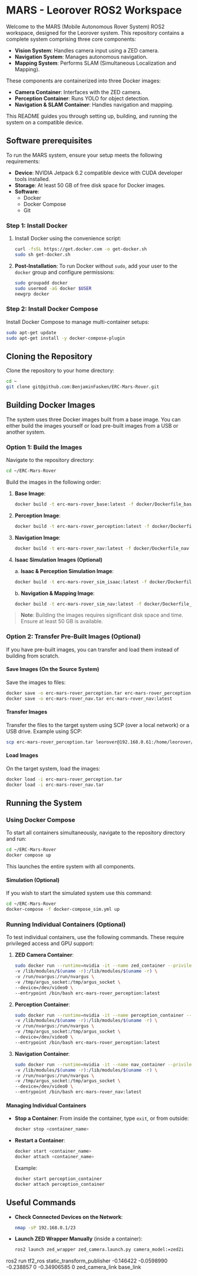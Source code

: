 # MARS - Leorover ROS2 Workspace

Welcome to the MARS (Mobile Autonomous Rover System) ROS2 workspace, designed for the Leorover system. This repository contains a complete system comprising three core components:

- **Vision System**: Handles camera input using a ZED camera.
- **Navigation System**: Manages autonomous navigation.
- **Mapping System**: Performs SLAM (Simultaneous Localization and Mapping).

These components are containerized into three Docker images:

- **Camera Container**: Interfaces with the ZED camera.
- **Perception Container**: Runs YOLO for object detection.
- **Navigation & SLAM Container**: Handles navigation and mapping.

This README guides you through setting up, building, and running the system on a compatible device.

## Software prerequisites

To run the MARS system, ensure your setup meets the following requirements:

- **Device**: NVIDIA Jetpack 6.2 compatible device with CUDA developer tools installed.
- **Storage**: At least 50 GB of free disk space for Docker images.
- **Software**:
  - Docker
  - Docker Compose
  - Git

### Step 1: Install Docker

1. Install Docker using the convenience script:

   ```bash
   curl -fsSL https://get.docker.com -o get-docker.sh
   sudo sh get-docker.sh
   ```

2. **Post-Installation**:
   To run Docker without `sudo`, add your user to the `docker` group and configure permissions:

   ```bash
   sudo groupadd docker
   sudo usermod -aG docker $USER
   newgrp docker
   ```
### Step 2: Install Docker Compose

Install Docker Compose to manage multi-container setups:

```bash
sudo apt-get update
sudo apt-get install -y docker-compose-plugin
```

## Cloning the Repository

Clone the repository to your home directory:

```bash
cd ~
git clone git@github.com:BenjaminFasken/ERC-Mars-Rover.git
```

## Building Docker Images

The system uses three Docker images built from a base image. You can either build the images yourself or load pre-built images from a USB or another system.

### Option 1: Build the Images

Navigate to the repository directory:

```bash
cd ~/ERC-Mars-Rover
```

Build the images in the following order:

1. **Base Image**:

   ```bash
   docker build -t erc-mars-rover_base:latest -f docker/Dockerfile_base .
   ```

2. **Perception Image**:

   ```bash
   docker build -t erc-mars-rover_perception:latest -f docker/Dockerfile_perception .
   ```

3. **Navigation Image**:

   ```bash
   docker build -t erc-mars-rover_nav:latest -f docker/Dockerfile_nav .
   ```

4. **Isaac Simulation Images (Optional)**

   a. **Isaac & Perception Simulation Image**:

   ```bash
   docker build -t erc-mars-rover_sim_isaac:latest -f docker/Dockerfile_sim_isaac .
   ```

   b. **Navigation & Mapping Image**:

   ```bash
   docker build -t erc-mars-rover_sim_nav:latest -f docker/Dockerfile_sim_nav .
   ```

> **Note**: Building the images requires significant disk space and time. Ensure at least 50 GB is available.

### Option 2: Transfer Pre-Built Images (Optional)

If you have pre-built images, you can transfer and load them instead of building from scratch.

#### Save Images (On the Source System)

Save the images to files:

```bash
docker save -o erc-mars-rover_perception.tar erc-mars-rover_perception:latest
docker save -o erc-mars-rover_nav.tar erc-mars-rover_nav:latest
```

#### Transfer Images

Transfer the files to the target system using SCP (over a local network) or a USB drive. Example using SCP:

```bash
scp erc-mars-rover_perception.tar leorover@192.168.0.61:/home/leorover/
```

#### Load Images

On the target system, load the images:

```bash
docker load -i erc-mars-rover_perception.tar
docker load -i erc-mars-rover_nav.tar
```

## Running the System

### Using Docker Compose

To start all containers simultaneously, navigate to the repository directory and run:

```bash
cd ~/ERC-Mars-Rover
docker compose up
```

This launches the entire system with all components.


#### Simulation (Optional)
If you wish to start the simulated system use this command: 

```bash
cd ~/ERC-Mars-Rover
docker-compose -f docker-compose_sim.yml up
```

### Running Individual Containers (Optional)

To test individual containers, use the following commands. These require privileged access and GPU support:

1. **ZED Camera Container**:

   ```bash
   sudo docker run --runtime=nvidia -it --name zed_container --privileged --network=host \
   -v /lib/modules/$(uname -r):/lib/modules/$(uname -r) \
   -v /run/nvargus:/run/nvargus \
   -v /tmp/argus_socket:/tmp/argus_socket \
   --device=/dev/video0 \
   --entrypoint /bin/bash erc-mars-rover_perception:latest
   ```

2. **Perception Container**:

   ```bash
   sudo docker run --runtime=nvidia -it --name perception_container --privileged --network=host \
   -v /lib/modules/$(uname -r):/lib/modules/$(uname -r) \
   -v /run/nvargus:/run/nvargus \
   -v /tmp/argus_socket:/tmp/argus_socket \
   --device=/dev/video0 \
   --entrypoint /bin/bash erc-mars-rover_perception:latest
   ```

3. **Navigation Container**:

   ```bash
   sudo docker run --runtime=nvidia -it --name nav_container --privileged --network=host \
   -v /lib/modules/$(uname -r):/lib/modules/$(uname -r) \
   -v /run/nvargus:/run/nvargus \
   -v /tmp/argus_socket:/tmp/argus_socket \
   --device=/dev/video0 \
   --entrypoint /bin/bash erc-mars-rover_nav:latest
   ```

#### Managing Individual Containers

- **Stop a Container**: From inside the container, type `exit`, or from outside:

  ```bash
  docker stop <container_name>
  ```

- **Restart a Container**:

  ```bash
  docker start <container_name>
  docker attach <container_name>
  ```

  Example:

  ```bash
  docker start perception_container
  docker attach perception_container
  ```

## Useful Commands

- **Check Connected Devices on the Network**:

  ```bash
  nmap -sP 192.168.0.1/23
  ```

- **Launch ZED Wrapper Manually** (inside a container):

  ```bash
  ros2 launch zed_wrapper zed_camera.launch.py camera_model:=zed2i
  ```


ros2 run tf2_ros static_transform_publisher -0.146422 -0.0598990 -0.238857 0 -0.34906585 0 zed_camera_link base_link